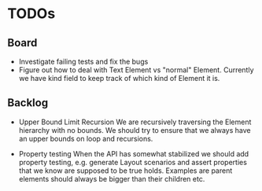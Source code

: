 # TODOs

## Board
* Investigate failing tests and fix the bugs
* Figure out how to deal with Text Element vs "normal" Element. Currently we have kind field to keep track
    of which kind of Element it is.

## Backlog
* Upper Bound Limit Recursion
    We are recursively traversing the Element hierarchy with no bounds. We should try to ensure that we always have an upper bounds on loop 
    and recursions.

* Property testing
    When the API has somewhat stabilized we should add property testing, e.g. generate Layout scenarios and assert properties
    that we know are supposed to be true holds. Examples are parent elements should always be bigger than their children etc.
